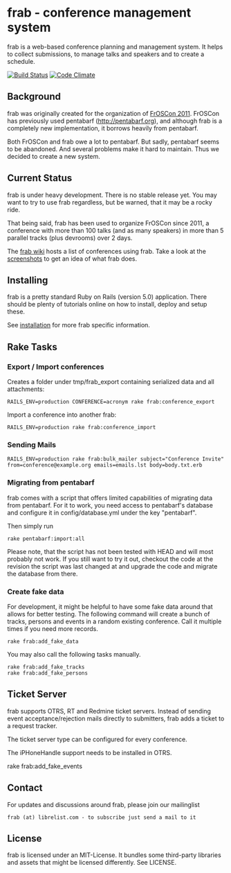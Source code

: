 # frab - conference management system

frab is a web-based conference planning and management system.
It helps to collect submissions, to manage talks and speakers
and to create a schedule.

[![Build Status](https://travis-ci.org/frab/frab.svg?branch=master)](https://travis-ci.org/frab/frab)
[![Code Climate](https://codeclimate.com/github/frab/frab.png)](https://codeclimate.com/github/frab/frab)

## Background

frab was originally created for the organization of [FrOSCon 2011](http://www.froscon.de).
FrOSCon has previously used pentabarf (http://pentabarf.org), and although
frab is a completely new implementation, it borrows heavily from pentabarf.

Both FrOSCon and frab owe a lot to pentabarf. But sadly, pentabarf seems to
be abandoned. And several problems make it hard to maintain. Thus we decided
to create a new system.

## Current Status

frab is under heavy development. There is no stable release yet.
You may want to try to use frab regardless, but be warned, that it may
be a rocky ride.

That being said, frab has been used to organize FrOSCon since 2011, a
conference with more than 100 talks (and as many speakers) in more
than 5 parallel tracks (plus devrooms) over 2 days.

The [frab wiki](https://github.com/frab/frab/wiki) hosts a list of conferences using frab.
Take a look at the [screenshots](https://github.com/frab/frab/wiki/Screenshots) to get an idea
of what frab does.

## Installing

frab is a pretty standard Ruby on Rails (version 5.0) application.
There should be plenty of tutorials online on how to install,
deploy and setup these.

See [installation](INSTALL.md) for more frab specific information.

## Rake Tasks

### Export / Import conferences

Creates a folder under tmp/frab\_export containing serialized data and
all attachments:

    RAILS_ENV=production CONFERENCE=acronym rake frab:conference_export

Import a conference into another frab:

    RAILS_ENV=production rake frab:conference_import

### Sending Mails

    RAILS_ENV=production rake frab:bulk_mailer subject="Conference Invite" from=conference@example.org emails=emails.lst body=body.txt.erb

### Migrating from pentabarf

frab comes with a script that offers limited capabilities of
migrating data from pentabarf. For it to work, you need access
to pentabarf's database and configure it in config/database.yml
under the key "pentabarf".

Then simply run

    rake pentabarf:import:all

Please note, that the script has not been tested with HEAD
and will most probably not work. If you still want to try it
out, checkout the code at the revision the script was last
changed at and upgrade the code and migrate the database
from there.

### Create fake data

For development, it might be helpful to have some fake data around that allows for better testing.
The following command will create a bunch of tracks, persons and events in a random existing
conference. Call it multiple times if you need more records.

    rake frab:add_fake_data

You may also call the following tasks manually.

    rake frab:add_fake_tracks
    rake frab:add_fake_persons

## Ticket Server

frab supports OTRS, RT and Redmine ticket servers. Instead of sending
event acceptance/rejection mails directly to submitters, frab adds
a ticket to a request tracker.

The ticket server type can be configured for every conference.

The iPHoneHandle support needs to be installed in OTRS.


   rake frab:add_fake_events

## Contact

For updates and discussions around frab, please join our mailinglist

    frab (at) librelist.com - to subscribe just send a mail to it

## License

frab is licensed under an MIT-License. It bundles some
third-party libraries and assets that might be licensed
differently. See LICENSE.
